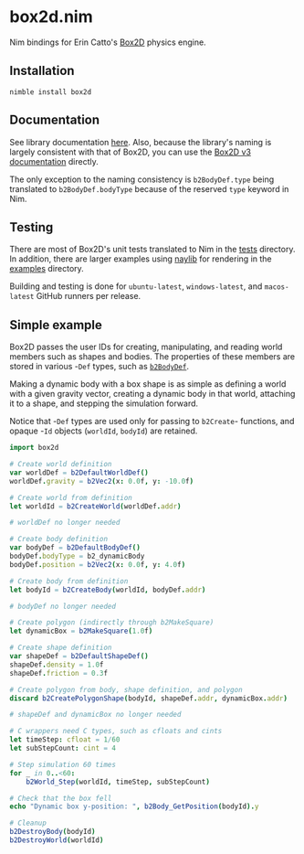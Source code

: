 # box2d.nim
Nim bindings for Erin Catto's [Box2D](https://github.com/erincatto/box2c) physics engine.

## Installation 

```
nimble install box2d
```

## Documentation

See library documentation [here](https://jon-edward.github.io/box2d.nim/). Also, 
because the library's naming is largely consistent with that of Box2D, you can use the 
[Box2D v3 documentation](https://box2d.org/documentation_v3/) directly.

The only exception to the naming consistency is `b2BodyDef.type` being translated to `b2BodyDef.bodyType`
because of the reserved `type` keyword in Nim.

## Testing 

There are most of Box2D's unit tests translated to Nim in the 
[tests](https://github.com/jon-edward/box2d.nim/tree/main/tests) directory. In addition, there are larger examples 
using [naylib](https://github.com/planetis-m/naylib) for rendering in the [examples](https://github.com/jon-edward/box2d.nim/tree/main/examples) 
directory.

Building and testing is done for `ubuntu-latest`, `windows-latest`, and `macos-latest` GitHub runners per release.

## Simple example

Box2D passes the user IDs for creating, manipulating, and reading world members such as shapes and bodies. The properties 
of these members are stored in various -`Def` types, such as [`b2BodyDef`](https://jon-edward.github.io/box2d.nim/box2d.html#b2BodyDef). 

Making a dynamic body with a box shape is as simple as defining a world with a given gravity vector, creating a dynamic body in that world, 
attaching it to a shape, and stepping the simulation forward. 

Notice that -`Def` types are used only for passing to `b2Create`- functions, 
and opaque -`Id` objects (`worldId`, `bodyId`) are retained.

```nim
import box2d

# Create world definition
var worldDef = b2DefaultWorldDef()
worldDef.gravity = b2Vec2(x: 0.0f, y: -10.0f)

# Create world from definition
let worldId = b2CreateWorld(worldDef.addr)

# worldDef no longer needed

# Create body definition
var bodyDef = b2DefaultBodyDef()
bodyDef.bodyType = b2_dynamicBody
bodyDef.position = b2Vec2(x: 0.0f, y: 4.0f)

# Create body from definition
let bodyId = b2CreateBody(worldId, bodyDef.addr)

# bodyDef no longer needed

# Create polygon (indirectly through b2MakeSquare)
let dynamicBox = b2MakeSquare(1.0f)

# Create shape definition
var shapeDef = b2DefaultShapeDef()
shapeDef.density = 1.0f
shapeDef.friction = 0.3f

# Create polygon from body, shape definition, and polygon
discard b2CreatePolygonShape(bodyId, shapeDef.addr, dynamicBox.addr)

# shapeDef and dynamicBox no longer needed

# C wrappers need C types, such as cfloats and cints
let timeStep: cfloat = 1/60
let subStepCount: cint = 4

# Step simulation 60 times
for _ in 0..<60:
    b2World_Step(worldId, timeStep, subStepCount)

# Check that the box fell
echo "Dynamic box y-position: ", b2Body_GetPosition(bodyId).y

# Cleanup
b2DestroyBody(bodyId)
b2DestroyWorld(worldId)
```
